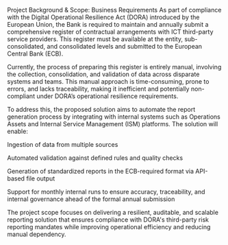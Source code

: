 Project Background & Scope: Business Requirements
As part of compliance with the Digital Operational Resilience Act (DORA) introduced by the European Union, the Bank is required to maintain and annually submit a comprehensive register of contractual arrangements with ICT third-party service providers. This register must be available at the entity, sub-consolidated, and consolidated levels and submitted to the European Central Bank (ECB).

Currently, the process of preparing this register is entirely manual, involving the collection, consolidation, and validation of data across disparate systems and teams. This manual approach is time-consuming, prone to errors, and lacks traceability, making it inefficient and potentially non-compliant under DORA’s operational resilience requirements.

To address this, the proposed solution aims to automate the report generation process by integrating with internal systems such as Operations Assets and Internal Service Management (ISM) platforms. The solution will enable:

Ingestion of data from multiple sources

Automated validation against defined rules and quality checks

Generation of standardized reports in the ECB-required format via API-based file output

Support for monthly internal runs to ensure accuracy, traceability, and internal governance ahead of the formal annual submission

The project scope focuses on delivering a resilient, auditable, and scalable reporting solution that ensures compliance with DORA's third-party risk reporting mandates while improving operational efficiency and reducing manual dependency.
